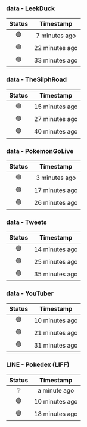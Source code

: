 ### data - LeekDuck
| Status | Timestamp |
|:------:|:---------:|
| 🟢 | 7 minutes ago |
| 🟢 | 22 minutes ago |
| 🟢 | 33 minutes ago |

### data - TheSilphRoad
| Status | Timestamp |
|:------:|:---------:|
| 🟢 | 15 minutes ago |
| 🟢 | 27 minutes ago |
| 🟢 | 40 minutes ago |

### data - PokemonGoLive
| Status | Timestamp |
|:------:|:---------:|
| 🟢 | 3 minutes ago |
| 🟢 | 17 minutes ago |
| 🟢 | 26 minutes ago |

### data - Tweets
| Status | Timestamp |
|:------:|:---------:|
| 🟢 | 14 minutes ago |
| 🟢 | 25 minutes ago |
| 🟢 | 35 minutes ago |

### data - YouTuber
| Status | Timestamp |
|:------:|:---------:|
| 🟢 | 10 minutes ago |
| 🟢 | 21 minutes ago |
| 🟢 | 31 minutes ago |

### LINE - Pokedex (LIFF)
| Status | Timestamp |
|:------:|:---------:|
| ❔ | a minute ago |
| 🟢 | 10 minutes ago |
| 🟢 | 18 minutes ago |

